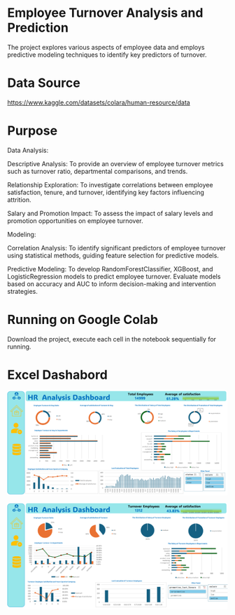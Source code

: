 # Employee Turnover Analysis and Prediction

The project explores various aspects of employee data and employs predictive modeling techniques to identify key predictors of turnover.

# Data Source

https://www.kaggle.com/datasets/colara/human-resource/data

# Purpose

Data Analysis:

Descriptive Analysis: To provide an overview of employee turnover metrics such as turnover ratio, departmental comparisons, and trends.

Relationship Exploration: To investigate correlations between employee satisfaction, tenure, and turnover, identifying key factors influencing attrition.

Salary and Promotion Impact: To assess the impact of salary levels and promotion opportunities on employee turnover.

Modeling:

Correlation Analysis: To identify significant predictors of employee turnover using statistical methods, guiding feature selection for predictive models.

Predictive Modeling: To develop RandomForestClassifier, XGBoost, and LogisticRegression models to predict employee turnover. Evaluate models based on accuracy and AUC to inform decision-making and intervention strategies.

# Running on Google Colab

Download the project, execute each cell in the notebook sequentially for running.

# Excel Dashabord

![alt text](https://github.com/wenjuanhuang2023/HR-EAD-Prediction/blob/master/HR-dashboard-home.png)

![alt text](https://github.com/wenjuanhuang2023/HR-EAD-Prediction/blob/master/HR-dashboard-left.png)

